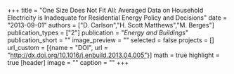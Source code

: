 +++
title = "One Size Does Not Fit All: Averaged Data on Household Electricity is Inadequate for Residential Energy Policy and Decisions"
date = "2013-09-01"
authors = ["D. Carlson","H. Scott Matthews","M. Berges"]
publication_types = ["2"]
publication = "_Energy and Buildings_"
publication_short = ""
image_preview = ""
selected = false
projects = []
url_custom = [{name = "DOI", url = "http://dx.doi.org/10.1016/j.enbuild.2013.04.005"}]
math = true
highlight = true
[header]
image = ""
caption = ""
+++

